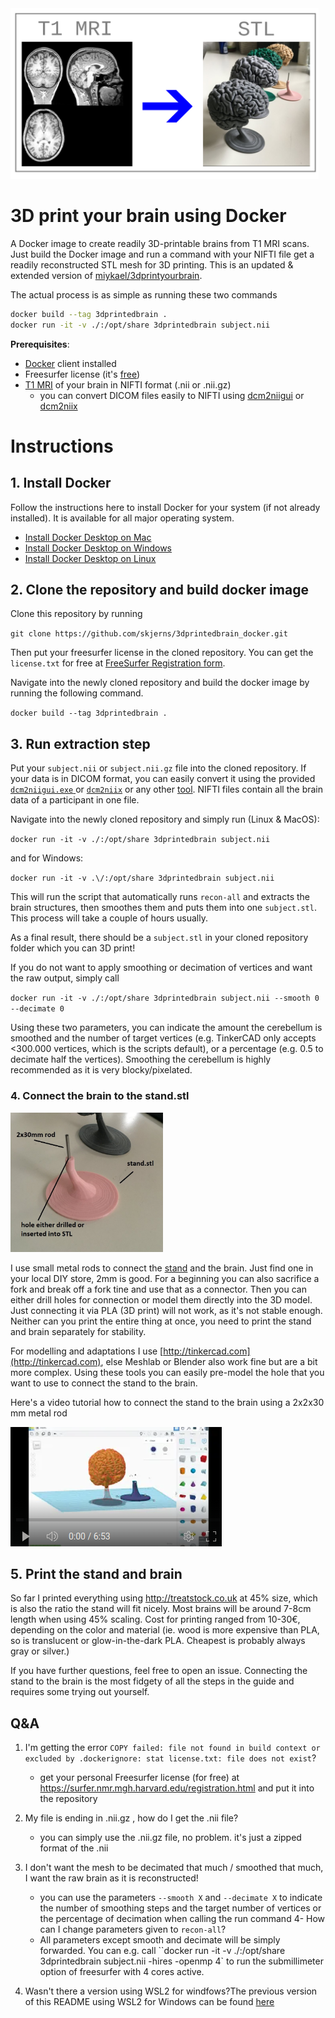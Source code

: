 <img title="" src="md_assets/3a5b470407b7d8dcfb1e6cfee7a785ca425898a8.png" alt="2021-09-11 10.44.37.jpg" width="493" data-align="left">

# 3D print your brain using Docker

A Docker image to create readily 3D-printable brains from T1 MRI scans. Just build the Docker image and run a command with your NIFTI file get a readily reconstructed STL mesh for 3D printing. This is an updated & extended version of [miykael/3dprintyourbrain](https://github.com/miykael/3dprintyourbrain).

The actual process is as simple as running these two commands

```bash
docker build --tag 3dprintedbrain .
docker run -it -v ./:/opt/share 3dprintedbrain subject.nii
```

**Prerequisites**:

- [Docker](https://www.docker.com/products/docker-desktop/) client installed
- Freesurfer license (it's [free](https://surfer.nmr.mgh.harvard.edu/registration.html))
- [T1 MRI](https://en.wikipedia.org/wiki/Magnetic_resonance_imaging_of_the_brain) of your brain in NIFTI format (.nii or .nii.gz)
  - you can convert DICOM files easily to NIFTI using [dcm2niigui](https://github.com/skjerns/3dprintedbrain_docker/tree/master/dcm2nii) or [dcm2niix](https://github.com/rordenlab/dcm2niix)

# Instructions

## 1\. Install Docker

Follow the instructions here to install Docker for your system (if not already installed). It is available for all major operating system.

* [Install Docker Desktop on Mac ](https://docs.docker.com/desktop/install/mac-install/)
* [Install Docker Desktop on Windows](https://docs.docker.com/desktop/install/windows-install/)
* [Install Docker Desktop on Linux](https://docs.docker.com/desktop/install/linux-install/)

## 2\. Clone the repository and build docker image

Clone this repository by running

`git clone https://github.com/skjerns/3dprintedbrain_docker.git`

Then put your freesurfer license in the cloned repository. You can get the `license.txt` for free at [FreeSurfer Registration form](https://surfer.nmr.mgh.harvard.edu/registration.html).

Navigate into the newly cloned repository and build the docker image by running the following command.

`docker build --tag 3dprintedbrain .`

## 3\. Run extraction step

Put your `subject.nii` or `subject.nii.gz` file into the cloned repository. If your data is in DICOM format, you can easily convert it using the provided [`dcm2niigui.exe` ](./dcm2niigui.exe) or [`dcm2niix`](https://www.google.com/search?q=dcm2niix) or any other [tool](https://www.google.com/search?q=convert+dicom+to+nifti). NIFTI files contain all the brain data of a participant in one file.

Navigate into the newly cloned repository and simply run (Linux & MacOS):

`docker run -it -v ./:/opt/share 3dprintedbrain subject.nii`

and for Windows:

`docker run -it -v .\/:/opt/share 3dprintedbrain subject.nii`

This will run the script that automatically runs `recon-all` and extracts the brain structures, then smoothes them and puts them into one `subject.stl`. This process will take a couple of hours usually.

As a final result, there should be a `subject.stl` in your cloned repository folder which you can 3D print!

If you do not want to apply smoothing or decimation of vertices and want the raw output, simply call

`docker run -it -v ./:/opt/share 3dprintedbrain subject.nii --smooth 0 --decimate 0`

Using these two parameters, you can indicate the amount the cerebellum is smoothed and the number of target vertices (e.g. TinkerCAD only accepts <300.000 vertices, which is the scripts default), or a percentage (e.g. 0.5 to decimate half the vertices). Smoothing the cerebellum is highly recommended as it is very blocky/pixelated.

### 4. Connect the brain to the stand.stl

<img src="./md_assets/d0b4d2576c06abc6906e0ea98ce6b0b75e08e493.jpg" title="" alt="2021-09-11 09.13.41.jpg" width="244">

I use small metal rods to connect the [stand](https://github.com/skjerns/3dprintyourbrain/blob/master/stand.stl) and the brain. Just find one in your local DIY store, 2mm is good. For a beginning you can also sacrifice a fork and break off a fork tine and use that as a connector. Then you can either drill holes for connection or model them directly into the 3D model. Just connecting it via PLA (3D print) will not work, as it's not stable enough. Neither can you print the entire thing at once, you need to print the stand and brain separately for stability.

For modelling and adaptations I use [http://tinkercad.com](http://tinkercad.com), else Meshlab or Blender also work fine but are a bit more complex. Using these tools you can easily pre-model the hole that you want to use to connect the stand to the brain.

Here's a video tutorial how to connect the stand to the brain using a 2x2x30 mm metal rod

[![IMAGE ALT TEXT HERE](./md_images/2024-02-10-23-19-40-image.png)](https://youtu.be/MwEE1EBLojE)

## 5\. Print the stand and brain

So far I printed everything using http://treatstock.co.uk at 45% size, which is also the ratio the stand will fit nicely. Most brains will be around 7-8cm length when using 45% scaling. Cost for printing ranged from 10-30€, depending on the color and material (ie. wood is more expensive than PLA, so is translucent or glow-in-the-dark PLA. Cheapest is probably always gray or silver.)

If you have further questions, feel free to open an issue. Connecting the stand to the brain is the most fidgety of all the steps in the guide and requires some trying out yourself.

## Q&A

1) I'm getting the error `COPY failed: file not found in build context or excluded by .dockerignore: stat license.txt: file does not exist`?
   
   - get your personal Freesurfer license (for free) at https://surfer.nmr.mgh.harvard.edu/registration.html and put it into the repository

2) My file is ending in .nii.gz , how do I get the .nii file?
   
   - you can simply use the .nii.gz file, no problem. it's just a zipped format of the .nii

3) I don't want the mesh to be decimated that much / smoothed that much, I want the raw brain as it is reconstructed!
   
   - you can use the parameters `--smooth X` and `--decimate X` to indicate the number of smoothing steps and the target number of vertices or the percentage of decimation when calling the run command
4- How can I change parameters given to `recon-all`?
   - All parameters except smooth and decimate will be simply forwarded. You can e.g. call ``docker run -it -v ./:/opt/share 3dprintedbrain subject.nii -hires -openmp 4` to run the submillimeter option of freesurfer with 4 cores active.

5) Wasn't there a version using WSL2 for windfows?The previous version of this README using WSL2 for Windows can be found [here](./README_wsl_version.md)
